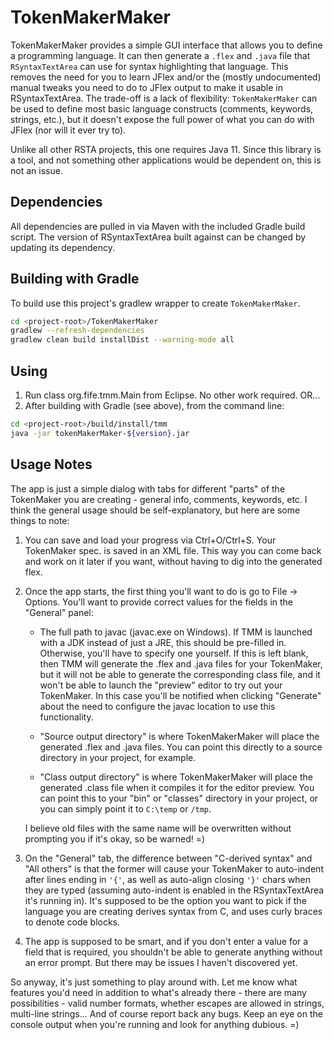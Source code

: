 # TokenMakerMaker
TokenMakerMaker provides a simple GUI interface that allows you to define a
programming language.  It can then generate a `.flex` and `.java` file that
`RSyntaxTextArea` can use for syntax highlighting that language.  This removes
the need for you to learn JFlex and/or the (mostly undocumented) manual tweaks
you need to do to JFlex output to make it usable in RSyntaxTextArea.  The
trade-off is a lack of flexibility: `TokenMakerMaker` can be used to define most
basic language constructs (comments, keywords, strings, etc.), but it doesn't
expose the full power of what you can do with JFlex (nor will it ever try to).
 
Unlike all other RSTA projects, this one requires Java 11.  Since this library
is a tool, and not something other applications would be dependent on, this is
not an issue.


## Dependencies
All dependencies are pulled in via Maven with the included Gradle build script.
The version of RSyntaxTextArea built against can be changed by updating its
dependency.


## Building with Gradle
To build use this project's gradlew wrapper to create `TokenMakerMaker`.

```bash
cd <project-root>/TokenMakerMaker
gradlew --refresh-dependencies
gradlew clean build installDist --warning-mode all
```

## Using
1. Run class org.fife.tmm.Main from Eclipse.  No other work required.  OR...
2. After building with Gradle (see above), from the command line:

```bash
cd <project-root>/build/install/tmm
java -jar tokenMakerMaker-${version}.jar
```


## Usage Notes
The app is just a simple dialog with tabs for different "parts" of the
TokenMaker you are creating - general info, comments, keywords, etc.  I think
the general usage should be self-explanatory, but here are some things to note:
 
1. You can save and load your progress via Ctrl+O/Ctrl+S.  Your TokenMaker
   spec. is saved in an XML file.  This way you can come back and work on it
   later if you want, without having to dig into the generated flex.
 
2. Once the app starts, the first thing you'll want to do is go to
   File -> Options.  You'll want to provide correct values for the fields in
   the "General" panel:
   
     - The full path to javac (javac.exe on Windows).  If TMM is launched
       with a JDK instead of just a JRE, this should be pre-filled in.
       Otherwise, you'll have to specify one yourself.  If this is left blank,
       then TMM will generate the .flex and .java files for your TokenMaker,
       but it will not be able to generate the corresponding class file, and it
       won't be able to launch the "preview" editor to try out your TokenMaker.
       In this case you'll be notified when clicking "Generate" about the need
       to configure the javac location to use this functionality.
      
     - "Source output directory" is where TokenMakerMaker will place the
       generated .flex and .java files.  You can point this directly to a
       source directory in your project, for example.
      
     - "Class output directory" is where TokenMakerMaker will place the
       generated .class file when it compiles it for the editor preview.
       You can point this to your "bin" or "classes" directory in your
       project, or you can simply point it to `C:\temp` or `/tmp`.

   I believe old files with the same name will be overwritten without
   prompting you if it's okay, so be warned!  =)
 
3. On the "General" tab, the difference between "C-derived syntax" and
   "All others" is that the former will cause your TokenMaker to auto-indent
   after lines ending in `'{'`, as well as auto-align closing `'}'`
   chars when they are typed (assuming auto-indent is enabled in the
   RSyntaxTextArea it's running in).  It's supposed to be the option you want
   to pick if the language you are creating derives syntax from C, and uses
   curly braces to denote code blocks.
 
4. The app is supposed to be smart, and if you don't enter a value for a field
   that is required, you shouldn't be able to generate anything without an
   error prompt.  But there may be issues I haven't discovered yet.
 
So anyway, it's just something to play around with.  Let me know what features
you'd need in addition to what's already there - there are many possibilities -
valid number formats, whether escapes are allowed in strings, multi-line
strings...  And of course report back any bugs.  Keep an eye on the console
output when you're running and look for anything dubious.  =)
